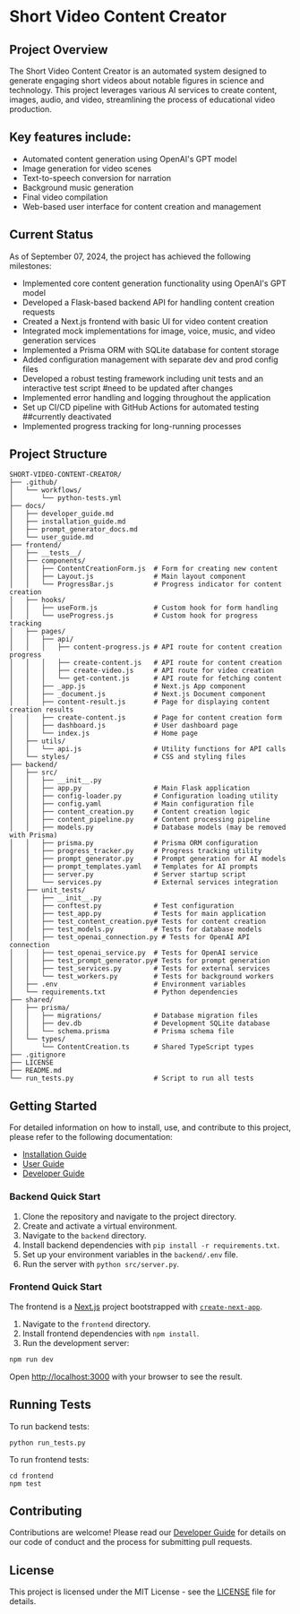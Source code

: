 # Short Video Content Creator

## Project Overview
The Short Video Content Creator is an automated system designed to generate engaging short videos about notable figures in science and technology. This project leverages various AI services to create content, images, audio, and video, streamlining the process of educational video production.

## Key features include:
- Automated content generation using OpenAI's GPT model
- Image generation for video scenes
- Text-to-speech conversion for narration
- Background music generation
- Final video compilation
- Web-based user interface for content creation and management

## Current Status
As of September 07, 2024, the project has achieved the following milestones:

- Implemented core content generation functionality using OpenAI's GPT model
- Developed a Flask-based backend API for handling content creation requests
- Created a Next.js frontend with basic UI for video content creation
- Integrated mock implementations for image, voice, music, and video generation services
- Implemented a Prisma ORM with SQLite database for content storage
- Added configuration management with separate dev and prod config files
- Developed a robust testing framework including unit tests and an interactive test script #need to be updated after changes
- Implemented error handling and logging throughout the application
- Set up CI/CD pipeline with GitHub Actions for automated testing ##currently deactivated
- Implemented progress tracking for long-running processes

## Project Structure

```
SHORT-VIDEO-CONTENT-CREATOR/
├── .github/
│   └── workflows/
│       └── python-tests.yml
├── docs/
│   ├── developer_guide.md
│   ├── installation_guide.md
│   ├── prompt_generator_docs.md
│   └── user_guide.md
├── frontend/
│   ├── __tests__/
│   ├── components/
│   │   ├── ContentCreationForm.js  # Form for creating new content
│   │   ├── Layout.js               # Main layout component
│   │   └── ProgressBar.js          # Progress indicator for content creation
│   ├── hooks/
│   │   ├── useForm.js              # Custom hook for form handling
│   │   └── useProgress.js          # Custom hook for progress tracking
│   ├── pages/
│   │   ├── api/
│   │   │   ├── content-progress.js # API route for content creation progress
│   │   │   ├── create-content.js   # API route for content creation
│   │   │   ├── create-video.js     # API route for video creation
│   │   │   └── get-content.js      # API route for fetching content
│   │   ├── _app.js                 # Next.js App component
│   │   ├── _document.js            # Next.js Document component
│   │   ├── content-result.js       # Page for displaying content creation results
│   │   ├── create-content.js       # Page for content creation form
│   │   ├── dashboard.js            # User dashboard page
│   │   └── index.js                # Home page
│   ├── utils/
│   │   └── api.js                  # Utility functions for API calls
│   └── styles/                     # CSS and styling files
├── backend/
│   ├── src/
│   │   ├── __init__.py
│   │   ├── app.py                  # Main Flask application
│   │   ├── config-loader.py        # Configuration loading utility
│   │   ├── config.yaml             # Main configuration file
│   │   ├── content_creation.py     # Content creation logic
│   │   ├── content_pipeline.py     # Content processing pipeline
│   │   ├── models.py               # Database models (may be removed with Prisma)
│   │   ├── prisma.py               # Prisma ORM configuration
│   │   ├── progress_tracker.py     # Progress tracking utility
│   │   ├── prompt_generator.py     # Prompt generation for AI models
│   │   ├── prompt_templates.yaml   # Templates for AI prompts
│   │   ├── server.py               # Server startup script
│   │   └── services.py             # External services integration
│   ├── unit_tests/
│   │   ├── __init__.py
│   │   ├── conftest.py             # Test configuration
│   │   ├── test_app.py             # Tests for main application
│   │   ├── test_content_creation.py# Tests for content creation
│   │   ├── test_models.py          # Tests for database models
│   │   ├── test_openai_connection.py # Tests for OpenAI API connection
│   │   ├── test_openai_service.py  # Tests for OpenAI service
│   │   ├── test_prompt_generator.py# Tests for prompt generation
│   │   ├── test_services.py        # Tests for external services
│   │   └── test_workers.py         # Tests for background workers
│   ├── .env                        # Environment variables
│   └── requirements.txt            # Python dependencies
├── shared/
│   ├── prisma/
│   │   ├── migrations/             # Database migration files
│   │   ├── dev.db                  # Development SQLite database
│   │   └── schema.prisma           # Prisma schema file
│   └── types/
│       └── ContentCreation.ts      # Shared TypeScript types
├── .gitignore
├── LICENSE
├── README.md
└── run_tests.py                    # Script to run all tests
```

## Getting Started

For detailed information on how to install, use, and contribute to this project, please refer to the following documentation:

- [Installation Guide](docs/installation_guide.md)
- [User Guide](docs/user_guide.md)
- [Developer Guide](docs/developer_guide.md)

### Backend Quick Start

1. Clone the repository and navigate to the project directory.
2. Create and activate a virtual environment.
3. Navigate to the `backend` directory.
4. Install backend dependencies with `pip install -r requirements.txt`.
5. Set up your environment variables in the `backend/.env` file.
6. Run the server with `python src/server.py`.

### Frontend Quick Start

The frontend is a [Next.js](https://nextjs.org/) project bootstrapped with [`create-next-app`](https://github.com/vercel/next.js/tree/canary/packages/create-next-app).

1. Navigate to the `frontend` directory.
2. Install frontend dependencies with `npm install`.
3. Run the development server:

```bash
npm run dev
```

Open [http://localhost:3000](http://localhost:3000) with your browser to see the result.

## Running Tests

To run backend tests:
```
python run_tests.py
```

To run frontend tests:
```
cd frontend
npm test
```

## Contributing

Contributions are welcome! Please read our [Developer Guide](docs/developer_guide.md) for details on our code of conduct and the process for submitting pull requests.

## License

This project is licensed under the MIT License - see the [LICENSE](LICENSE) file for details.